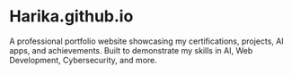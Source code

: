 # Harika.github.io
A professional portfolio website showcasing my certifications, projects, AI apps, and achievements. Built to demonstrate my skills in AI, Web Development, Cybersecurity, and more.
